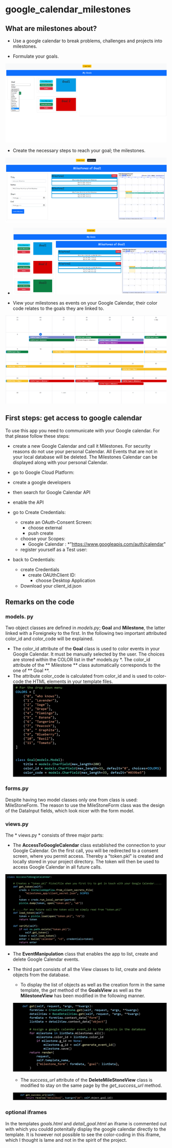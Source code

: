 # google_calendar_milestones

## What are milestones about?

* Use a  google calendar to break problems, challenges and projects into milestones.

* Formulate your goals.

![loadData](pics/create_goals.png?raw=true "create_goals")


* Create the necessary steps to reach your goal; the milestones.

![loadData](pics/create_milestones.png?raw=true "loadData")

* ![loadData](pics/list_milestones.png?raw=true "loadData")

* View your milestones as events on your Google Calendar, their color code relates to the goals they are linked to.

![loadData](pics/calendar.png?raw=true "loadData")

## First steps: get access to google calendar
To use this app you need to communicate with your Google calendar. For that please follow these steps:
* create a new Google Calendar and call it Milestones. For security reasons do not use your personal Calendar. All Events that are not in your local database will be deleted. The Milestones Calendar can be displayed along with your personal Calendar. 

* go to Google Cloud Platform:
* create a google developers 
* then search for Google Calendar API
* enable the API
* go to Create Credentials:
  * create an OAuth-Consent Screen:
    * choose external
    * push create
  * choose  your Scopes:
    * Google Calendar :
      *"https://www.googleapis.com/auth/calendar"
  * register yourself as a Test user:
* back to Credentials:
  * create Credentials
    * create OAUthClient ID:
      * choose Desktop Application
  * Download your client_id.json


## Remarks on the code

### models. py
Two object classes are defined in *models.py*; **Goal** and **Milestone**, the latter linked with a Foreigneky to the first. In the following two important attributed color_id and color_code will be explained.
* The color_id attribute of the **Goal** class is used to color events in your Google Calendar. It must be manually selected by the user. The choices are stored within the COLOR list in the* models.py *. The color_id attribute of the ** Milestone ** class automatically corresponds to the one of ** Goal **.  
* The attribute color_code is calculated from color_id and is used to color-code the HTML elements in your template files. 
![loadData](pics/model.png?raw=true "loadData")
### forms.py
Despite having two model classes only one from class is used: MileStoneForm. The reason to use the MileStoneForm class was the design of the DataInput fields, which look nicer with the form model. 
### views.py
The * views.py * consists of three major parts:
* The **AccessToGoogleCalendar** class established the connection to your Google Calendar. On the first call, you will be redirected to a consent screen, where you permit access. Thereby a "token.pkl" is created and locally stored in your project directory. The token will then be used to access Google Calendar in all future calls.

![loadData](pics/access.png?raw=true "loadData")

* The **EventManipulation** class that enables the app to list, create and delete Google Calendar events.

* The third part consists of all the View classes to list, create and delete objects from the database. 

  * To display the list of objects as well as the creation form in the same template, the *get* method of the **GoalsView** as well as the **MilestoneView** has been modified in the following manner.
  
  ![loadData](pics/create_list.png?raw=true "loadData")
  
  * The *success_url* attribute of the **DeleteMileStoneView** class is modified to stay on the same page by the *get_success_url* method.
  
  ![loadData](pics/delete.png?raw=true "loadData")
  

### optional iframes
In the templates *goals.html* and *detail_goal.html* an iframe is commented out with which you couldd potenitally display the google calendar directly to the template. It is however not possible to see the color-coding in this iframe, which I thought is lame and not in the spirit of the project. 
